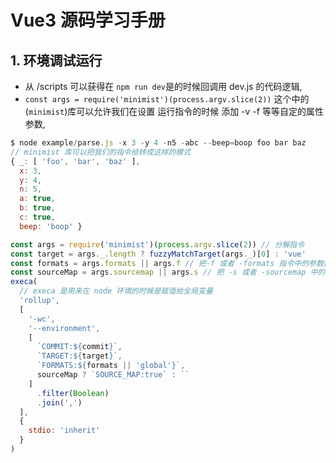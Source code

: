 # Vue3 源码学习手册

## 1. 环境调试运行

- 从 /scripts 可以获得在 `npm run dev`是的时候回调用 dev.js 的代码逻辑,
- `const args = require('minimist')(process.argv.slice(2))` 这个中的(`minimist`)库可以允许我们在设置 运行指令的时候 添加 -v -f 等等自定的属性参数,

```javascript
$ node example/parse.js -x 3 -y 4 -n5 -abc --beep=boop foo bar baz
// minimist 库可以把我们的指令给转成这样的模式
{ _: [ 'foo', 'bar', 'baz' ],
  x: 3,
  y: 4,
  n: 5,
  a: true,
  b: true,
  c: true,
  beep: 'boop' }
```

```javascript
const args = require('minimist')(process.argv.slice(2)) // 分解指令
const target = args._.length ? fuzzyMatchTarget(args._)[0] : 'vue'
const formats = args.formats || args.f // 把-f 或者 -formats 指令中的参数提取出来
const sourceMap = args.sourcemap || args.s // 把 -s 或者 -sourcemap 中的参数提取出了, 在 rollup 打包的时候, vue3 根据你这个参数决定是否生成 sourcemap
execa(
  // execa 是用来在 node 环境的时候是赋值给全局变量
  'rollup',
  [
    '-wc',
    '--environment',
    [
      `COMMIT:${commit}`,
      `TARGET:${target}`,
      `FORMATS:${formats || 'global'}`,
      sourceMap ? `SOURCE_MAP:true` : ``
    ]
      .filter(Boolean)
      .join(',')
  ],
  {
    stdio: 'inherit'
  }
)
```
